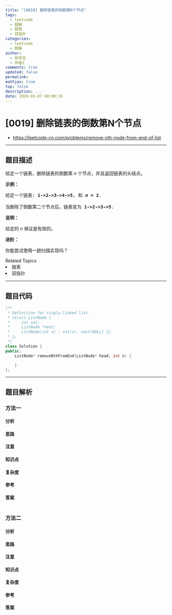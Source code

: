 ```yaml
---
title: "[0019] 删除链表的倒数第N个节点"
tags:
  - leetcode
  - 题解
  - 链表
  - 双指针
categories:
  - leetcode
  - 题解
author:
  - 张学志
  - 作者2
comments: true
updated: false
permalink:
mathjax: true
top: false
description: ...
date: 2020-03-07 00:00:19
---
```


# [0019] 删除链表的倒数第N个节点
* https://leetcode-cn.com/problems/remove-nth-node-from-end-of-list

---


## 题目描述

<p>给定一个链表，删除链表的倒数第&nbsp;<em>n&nbsp;</em>个节点，并且返回链表的头结点。</p>

<p><strong>示例：</strong></p>

<pre>给定一个链表: <strong>1-&gt;2-&gt;3-&gt;4-&gt;5</strong>, 和 <strong><em>n</em> = 2</strong>.

当删除了倒数第二个节点后，链表变为 <strong>1-&gt;2-&gt;3-&gt;5</strong>.
</pre>

<p><strong>说明：</strong></p>

<p>给定的 <em>n</em>&nbsp;保证是有效的。</p>

<p><strong>进阶：</strong></p>

<p>你能尝试使用一趟扫描实现吗？</p>
<div><div>Related Topics</div><div><li>链表</li><li>双指针</li></div></div>

---


## 题目代码

```cpp
/**
 * Definition for singly-linked list.
 * struct ListNode {
 *     int val;
 *     ListNode *next;
 *     ListNode(int x) : val(x), next(NULL) {}
 * };
 */
class Solution {
public:
    ListNode* removeNthFromEnd(ListNode* head, int n) {

    }
};
```

---


## 题目解析


### 方法一

#### 分析

#### 思路

#### 注意

#### 知识点

#### 复杂度

#### 参考

#### 答案

```cpp

```


### 方法二

#### 分析

#### 思路

#### 注意

#### 知识点

#### 复杂度

#### 参考

#### 答案

```cpp

```



